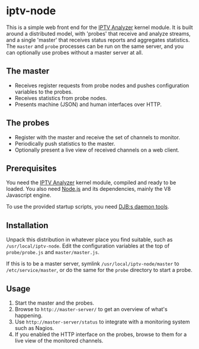 iptv-node
=========

This is a simple web front end for the [IPTV Analyzer](http://www.iptv-analyzer.org/) kernel module. It is built around a distributed model, with 'probes' that receive and analyze streams, and a single 'master' that receives status reports and aggregates statistics. The `master` and `probe` processes can be run on the same server, and you can optionally use probes without a master server at all.

The master
----------

  * Receives register requests from probe nodes and pushes configuration variables to the probes.
  * Receives statistics from probe nodes.
  * Presents machine (JSON) and human interfaces over HTTP.

The probes
----------

  * Register with the master and receive the set of channels to monitor.
  * Periodically push statistics to the master.
  * Optionally present a live view of received channels on a web client.

Prerequisites
-------------

You need the [IPTV Analyzer](http://www.iptv-analyzer.org/) kernel module, compiled and ready to be loaded. You also need [Node.js](http://nodejs.org/) and its dependencies, mainly the V8 Javascript engine.

To use the provided startup scripts, you need [DJB:s daemon tools](http://cr.yp.to/daemontools.html).

Installation
------------

Unpack this distribution in whatever place you find suitable, such as `/usr/local/iptv-node`. Edit the configuration variables at the top of `probe/probe.js` and `master/master.js`.

If this is to be a master server, symlink `/usr/local/iptv-node/master` to `/etc/service/master`, or do the same for the `probe` directory to start a probe.

Usage
-----

  1. Start the master and the probes.
  2. Browse to `http://master-server/` to get an overview of what's happening.
  3. Use `http://master-server/status` to integrate with a monitoring system such as Nagios.
  4. If you enabled the HTTP interface on the probes, browse to them for a live view of the monitored channels.
